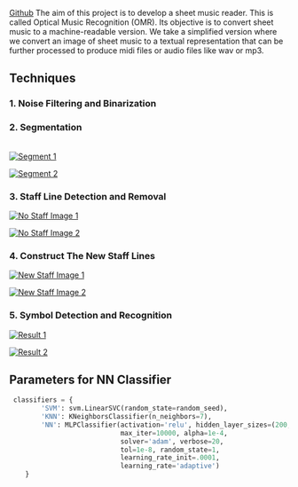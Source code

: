 [Github](https://github.com/aashrafh/Mozart?tab=readme-ov-file#methodology)
The aim of this project is to develop a sheet music reader. This is called Optical Music Recognition (OMR). Its objective is to convert sheet music to a machine-readable version. We take a simplified version where we convert an image of sheet music to a textual representation that can be further processed to produce midi files or audio files like wav or mp3.

## Techniques
### 1. Noise Filtering and Binarization

### 2. Segmentation
[  
![Segment 1](https://github.com/aashrafh/Mozart/raw/main/output/imgs/02/02_seg_0.png)](https://github.com/aashrafh/Mozart/blob/main)  
  
[![Segment 2](https://github.com/aashrafh/Mozart/raw/main/output/imgs/02/02_seg_1.png)](https://github.com/aashrafh/Mozart/blob/main/output/imgs/02/02_seg_1.png)

### 3. Staff Line Detection and Removal
[![No Staff Image 1](https://github.com/aashrafh/Mozart/raw/main/output/imgs/02/02_without_staff_0.png)](https://github.com/aashrafh/Mozart/blob/main)  
  
[![No Staff Image 2](https://github.com/aashrafh/Mozart/raw/main/output/imgs/02/02_without_staff_1.png)](https://github.com/aashrafh/Mozart/blob/main/output/imgs/02/02_without_staff_1.png)
### 4. Construct The New Staff Lines
[![New Staff Image 1](https://github.com/aashrafh/Mozart/raw/main/output/imgs/02/02_with_new_staff_0.png)](https://github.com/aashrafh/Mozart/blob/main)  
  
[![New Staff Image 2](https://github.com/aashrafh/Mozart/raw/main/output/imgs/02/02_with_new_staff_1.png)](https://github.com/aashrafh/Mozart/blob/main/output/imgs/02/02_with_new_staff_1.png)
### 5. Symbol Detection and Recognition
[![Result 1](https://github.com/aashrafh/Mozart/raw/main/output/imgs/02/02_detected_0.png)](https://github.com/aashrafh/Mozart/blob/main)  
  
[![Result 2](https://github.com/aashrafh/Mozart/raw/main/output/imgs/02/02_detected_1.png)](https://github.com/aashrafh/Mozart/blob/main/output/imgs/02/02_detected_1.png)
## Parameters for NN Classifier
```Python
 classifiers = {
        'SVM': svm.LinearSVC(random_state=random_seed),
        'KNN': KNeighborsClassifier(n_neighbors=7),
        'NN': MLPClassifier(activation='relu', hidden_layer_sizes=(200,),
                            max_iter=10000, alpha=1e-4,
                            solver='adam', verbose=20,
                            tol=1e-8, random_state=1,
                            learning_rate_init=.0001,
                            learning_rate='adaptive')
    }
```